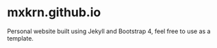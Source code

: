 # mxkrn.github.io

Personal website built using Jekyll and Bootstrap 4, feel free to use as a template.
